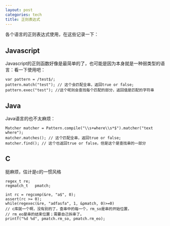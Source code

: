 ```yaml
---
layout: post
categories: tech
title: 正则表达式
---
```


各个语言的正则表达式使用，在这些记录一下：

## Javascript

Javascript的正则函数好像是最简单的了，也可能是因为本身就是一种弱类型的语言：看一下使用吧：

    var pattern = /test$/;
    pattern.match("test"); // 这个会匹配全串，返回true or false;
    pattern.exec("test"); //这个呢则会查找每个匹配的部分，返回值是匹配的字符串

## Java

Java语言的也不太麻烦：

    Matcher matcher = Pattern.compile("\\s+where\\s*$").matcher("text where");
    matcher.matches(); // 这个匹配全串，返回true or false;
    matcher.find(); // 这个也返回true or false，但是这个是查找串的一部分

## C

挺麻烦，估计是c的一惯风格

    regex_t re;
    regmatch_t   pmatch;
    
    int rc = regcomp(&re, "a$", 0);
    assert(rc >= 0);
    while(regexec(&re, "adfasfa", 1, &pmatch, 0)>=0)
    // c库就一个啊，没有别的了，查串中的每一个，rm_so是串的开始位置，
    // rm_eo是串的结束位置；需要自己拆串了。
    printf("%d %d", pmatch.rm_so, pmatch.rm_eo); 
